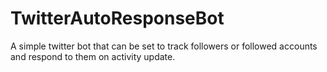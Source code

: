 # TwitterAutoResponseBot
A simple twitter bot that can be set to track followers or followed accounts and respond to them on activity update.
